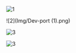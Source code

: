 
![1](Img/Dev-port(4).png)

![2](Img/Dev-port (1).png)

![3](Img/Dev-port(2).png)

![3](Img/Dev-port(3).png)
